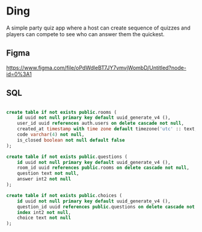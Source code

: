 # Ding

A simple party quiz app where a host can create sequence of quizzes and players can compete to see who can answer them the quickest. 

## Figma

https://www.figma.com/file/oPdWdleBT7JY7vmvjWombD/Untitled?node-id=0%3A1

## SQL

```sql

create table if not exists public.rooms (
    id uuid not null primary key default uuid_generate_v4 (),
    user_id uuid references auth.users on delete cascade not null,
    created_at timestamp with time zone default timezone('utc' :: text, now()) not null,
    code varchar(4) not null,
    is_closed boolean not null default false
);

create table if not exists public.questions (
    id uuid not null primary key default uuid_generate_v4 (),
    room_id uuid references public.rooms on delete cascade not null,
    question text not null,
    answer int2 not null
);

create table if not exists public.choices (
    id uuid not null primary key default uuid_generate_v4 (),
    question_id uuid references public.questions on delete cascade not null,
    index int2 not null,
    choice text not null
);

```